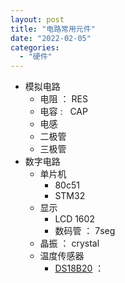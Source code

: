 ```yaml
---
layout: post
title: "电路常用元件"
date: "2022-02-05"
categories: 
  - "硬件"
---
```


- 模拟电路
    - 电阻 ： RES
    - 电容 :   CAP
    - 电感
    - 二极管
    - 三极管
- 数字电路
    - 单片机
        - 80c51
        - STM32
    - 显示
        - LCD 1602
        - 数码管 ： 7seg
    - 晶振 ： crystal
    - 温度传感器
        - [DS18B20](http://127.0.0.1/?p=4356) ：
